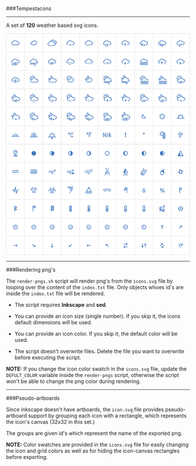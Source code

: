 ###Tempestacons

---

A set of **120** weather based svg icons.

![preview](preview.png)

---

###Rendering png's

The `render-pngs.sh` script will render png's from the `icons.svg` file by looping over the content of the `index.txt` file. Only objects whoes id's are inside the `index.txt` file will  be rendered.

* The script requires **Inkscape** and **sed**.

* You can provide an icon size (single number). If you skip it, the icons default dimensions will be used.

* You can provide an icon color. If you skip it, the default color will be used.

* The script doesn't overwrite files. Delete the file you want to overwrite before executing the script.

**NOTE:** If you change the icon color swatch in the `icons.svg` file, update the `DEFULT_COLOR` variable inside the `render-pngs` script, otherwise the script won't be able to change the png color during rendering.

---

###Pseudo-artboards

Since inkscape doesn't have artboards, the `icon.svg` file provides pseudo-artboard support by grouping each icon with a rectangle, which represents the icon's canvas (32x32 in this set.)

The groups are given id's which represent the name of the exported png.

**NOTE:** Color swatches are provided in the `icons.svg` file for easily changing the icon and grid colors as well as for hiding the icon-canvas rectangles before exporting.
